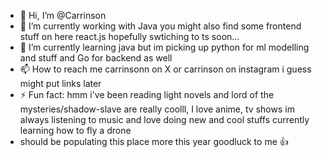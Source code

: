 - 👋 Hi, I’m @Carrinson
- 👀 I’m currently working with Java you might also find some frontend stuff on here react.js hopefully swtiching to ts soon...
- 🌱 I’m currently learning java but im picking up python for ml modelling and stuff and Go for backend as well
- 📫 How to reach me carrinsonn on X or carrinson on instagram i guess might put links later 
- ⚡ Fun fact: hmm i've been reading light novels and lord of the mysteries/shadow-slave are really coolll, I love anime, tv shows im always listening to music and love doing new and cool stuffs currently learning how to fly a drone
- should be populating this place more this year goodluck to me 👍

<!---
Carrinson/Carrinson is a ✨ special ✨ repository because its `README.md` (this file) appears on your GitHub profile.
You can click the Preview link to take a look at your changes.
--->
